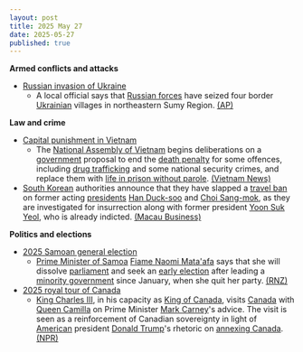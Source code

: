 ```yaml
---
layout: post
title: 2025 May 27
date: 2025-05-27
published: true
---
```



**Armed conflicts and attacks**

* [Russian invasion of Ukraine](https://en.wikipedia.org/wiki/Russian_invasion_of_Ukraine "Russian invasion of Ukraine")
  + A local official says that [Russian forces](https://en.wikipedia.org/wiki/Russian_forces "Russian forces") have seized four border [Ukrainian](https://en.wikipedia.org/wiki/Ukraine "Ukraine") villages in northeastern Sumy Region. [(AP)](https://apnews.com/article/russia-ukraine-war-drones-buffer-zone-c063c708733d8e67a4893f54f264a9b6)

**Law and crime**

* [Capital punishment in Vietnam](https://en.wikipedia.org/wiki/Capital_punishment_in_Vietnam "Capital punishment in Vietnam")
  + The [National Assembly of Vietnam](https://en.wikipedia.org/wiki/National_Assembly_of_Vietnam "National Assembly of Vietnam") begins deliberations on a [government](https://en.wikipedia.org/wiki/Vietnamese_government "Vietnamese government") proposal to end the [death penalty](https://en.wikipedia.org/wiki/Death_penalty "Death penalty") for some offences, including [drug trafficking](https://en.wikipedia.org/wiki/Drug_trafficking "Drug trafficking") and some national security crimes, and replace them with [life in prison without parole](https://en.wikipedia.org/wiki/Life_in_prison_without_parole "Life in prison without parole"). [(Vietnam News)](https://vietnamnews.vn/politics-laws/1718453/national-assembly-debates-proposal-to-end-death-penalty-for-transport-of-illegal-drugs.html)
* [South Korean](https://en.wikipedia.org/wiki/South_Korea "South Korea") authorities announce that they have slapped a [travel ban](https://en.wikipedia.org/wiki/Travel_ban "Travel ban") on former acting [presidents](https://en.wikipedia.org/wiki/President_of_South_Korea "President of South Korea") [Han Duck-soo](https://en.wikipedia.org/wiki/Han_Duck-soo "Han Duck-soo") and [Choi Sang-mok](https://en.wikipedia.org/wiki/Choi_Sang-mok "Choi Sang-mok"), as they are investigated for insurrection along with former president [Yoon Suk Yeol](https://en.wikipedia.org/wiki/Yoon_Suk_Yeol "Yoon Suk Yeol"), who is already indicted. [(Macau Business)](https://www.macaubusiness.com/seoul-slaps-travel-bans-on-two-former-acting-presidents-yonhap/)

**Politics and elections**

* [2025 Samoan general election](https://en.wikipedia.org/wiki/2025_Samoan_general_election "2025 Samoan general election")
  + [Prime Minister of Samoa](https://en.wikipedia.org/wiki/Prime_Minister_of_Samoa "Prime Minister of Samoa") [Fiame Naomi Mata'afa](https://en.wikipedia.org/wiki/Fiame_Naomi_Mata%27afa "Fiame Naomi Mata'afa") says that she will dissolve [parliament](https://en.wikipedia.org/wiki/Parliament_of_Samoa "Parliament of Samoa") and seek an [early election](https://en.wikipedia.org/wiki/Early_election "Early election") after leading a [minority government](https://en.wikipedia.org/wiki/Minority_government "Minority government") since January, when she quit her party. [(RNZ)](https://www.rnz.co.nz/international/pacific-news/562255/samoa-to-go-to-early-election-after-fiame-concedes)
* [2025 royal tour of Canada](https://en.wikipedia.org/wiki/2025_royal_tour_of_Canada "2025 royal tour of Canada")
  + [King Charles III](https://en.wikipedia.org/wiki/Charles_III "Charles III"), in his capacity as [King of Canada](https://en.wikipedia.org/wiki/Monarchy_of_Canada "Monarchy of Canada"), visits [Canada](https://en.wikipedia.org/wiki/Canada "Canada") with [Queen Camilla](https://en.wikipedia.org/wiki/Queen_Camilla "Queen Camilla") on Prime Minister [Mark Carney](https://en.wikipedia.org/wiki/Mark_Carney "Mark Carney")'s advice. The visit is seen as a reinforcement of Canadian sovereignty in light of [American](https://en.wikipedia.org/wiki/United_States_of_America "United States of America") president [Donald Trump](https://en.wikipedia.org/wiki/Donald_Trump "Donald Trump")'s rhetoric on [annexing Canada](https://en.wikipedia.org/wiki/2024%E2%80%932025_proposals_for_Canadian_annexation_to_the_United_States "2024–2025 proposals for Canadian annexation to the United States"). [(NPR)](https://www.npr.org/2025/05/26/g-s1-68959/canada-king-charles)
